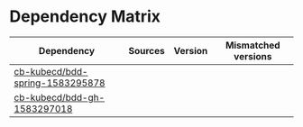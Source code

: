 # Dependency Matrix

Dependency | Sources | Version | Mismatched versions
---------- | ------- | ------- | -------------------
[cb-kubecd/bdd-spring-1583295878](https://github.com/cb-kubecd/bdd-spring-1583295878.git) |  | []() | 
[cb-kubecd/bdd-gh-1583297018](https://github.com/cb-kubecd/bdd-gh-1583297018.git) |  | []() | 
